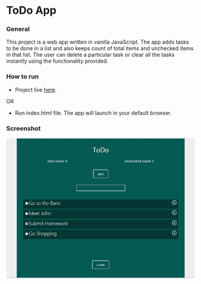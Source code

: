 # ToDo App

### General
This project is a web app written in vanilla JavaScript. The app adds tasks to be done in a list and also keeps count of total items and unchecked items in that list. The user can delete a particular task or clear all the tasks instantly using the functionality provided.

### How to run
* Project live [here](https://vaibhavmanni.github.io/to-do-app/).

OR
* Run index.html file. The app will launch in your default browser.

### Screenshot
![](./images/screenshot.JPG)
